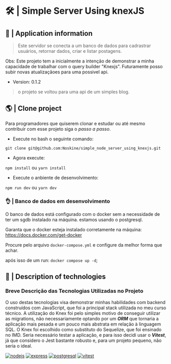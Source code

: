 # 🛠️ | Simple Server Using knexJS
## 🧭 | Application information

> Este servidor se conecta a um banco de dados para cadrastrar usuários, retornar dados, criar e listar postagens.

 Obs: Este projeto tem a inicialmente a intenção de demonstrar a minha capacidade de trabalhar com o query builder "Knexjs". Futuramente posso subir novas atualizaçãoes para uma possivel api. 

- Version: 0.1.2

> o projeto se voltou para uma api de um simples blog. 

## 🌎 | Clone project
Para programadores que quiserem clonar e estudar ou até mesmo contribuir com esse projeto siga o *passo a passo*.

- Execute no bash o seguinte comando:

`git clone git@github.com:Noskine/simple_node_server_using_knexjs.git`

- Agora execute:

`npm install` ou `yarn install`

- Execute o anbiente de desenvolvimento:
 
`npm run dev` ou `yarn dev`

### 👌 | Banco de dados em desenvolvimento

O banco de dados está configurado com o docker sem a necessidade de ter um sgdb instalado na máquina. estamos usando o postgresql. 

Garanta que o docker esteja instalado corretamente na máquina: https://docs.docker.com/get-docker

Procure pelo arquivo `docker-compose.yml` e configure da melhor forma que achar.

após isso de um run: `docker compose up -d`;

## 🤖 | Description of technologies

### **Breve Descrição das Tecnologias Utilizadas no Projeto**

O uso destas tecnologias visa demonstrar minhas habilidades com backend construídos com JavaScript, que foi a principal stack utilizada no meu curso técnico. A utilização do Knex foi pelo simples motivo de conseguir utilizar as migrations, não necessariamente optando por um **_ORM_** que tornaria a aplicação mais pesada e um pouco mais abstrata em relação à linguagem SQL. O Knex foi escolhido como substituto do Sequelize, que foi ensinado no IMD. Seria necessário testar a aplicação, e para isso decidi usar o **_Vitest_**, já que considero o Jest bastante robusto e, para um projeto pequeno, não seria o ideal.

[![nodejs](https://img.shields.io/badge/Node.js-43853D?style=for-the-badge&logo=node.js&logoColor=white)]("#")
[![express](https://img.shields.io/badge/Express.js-2b292f?style=for-the-badge)]()
[![postgresql](https://img.shields.io/badge/PostgreSQL-316192?style=for-the-badge&logo=postgresql&logoColor=white)]()
[![vitest](https://img.shields.io/badge/Vitest-2b292f?style=for-the-badge&logo=vite&logoColor=fac429)]()